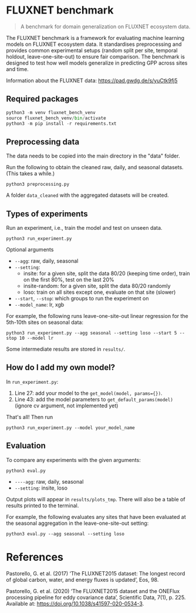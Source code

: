 # FLUXNET benchmark

> A benchmark for domain generalization on FLUXNET ecosystem data.

The FLUXNET benchmark is a framework for evaluating machine learning models on FLUXNET ecosystem data. It standardises preprocessing and provides common experimental setups (random split per site, temporal holdout, leave-one-site-out) to ensure fair comparison. The benchmark is designed to test how well models generalize in predicting GPP across sites and time.

Information about the FLUXNET data: https://pad.gwdg.de/s/yuCtk9fj5

## Required packages

```python
python3 -m venv fluxnet_bench_venv
source fluxnet_bench_venv/bin/activate
python3 -m pip install -r requirements.txt
```

## Preprocessing data

The data needs to be copied into the main directory in the "data" folder.

Run the following to obtain the cleaned raw, daily, and seasonal datasets. (This takes a while.)

```
python3 preprocessing.py
```

A folder `data_cleaned` with the aggregated datasets will be created.

## Types of experiments

Run an experiment, i.e., train the model and test on unseen data.

```
python3 run_experiment.py
```

Optional arguments
* `--agg`: raw, daily, seasonal
* `--setting`: 
    - insite: for a given site, split the data 80/20 (keeping time order), train on the first 80%, test on the last 20%
    - insite-random: for a given site, split the data 80/20 randomly
    - loso: train on all sites except one, evaluate on that site (slower)
* `--start`, `--stop`: which groups to run the experiment on
* `--model_name`: lr, xgb 

For example, the following runs leave-one-site-out linear regression for the 5th-10th sites on seasonal data: 

```
python3 run_experiment.py --agg seasonal --setting loso --start 5 --stop 10 --model lr
```

Some intermediate results are stored in `results/`.

## How do I add my own model?

In `run_experiment.py`:
1. Line 27: add your model to the `get_model(model, params={})`. 
2. Line 43: add the model parameters to `get_default_params(model)` (ignore cv argument, not implemented yet)

That's all! Then run 
```
python3 run_experiment.py --model your_model_name
```

## Evaluation

To compare any experiments with the given arguments: 

```
python3 eval.py
``` 

* `----agg`: raw, daily, seasonal
* `--setting`: insite, loso 

Output plots will appear in `results/plots_tmp`. There will also be a table of results printed to the terminal.

For example, the following evaluates any sites that have been evaluated at the seasonal aggregation in the leave-one-site-out setting:

```
python3 eval.py --agg seasonal --setting loso
```

# References

Pastorello, G. et al. (2017) ‘The FLUXNET2015 dataset: The longest record of global carbon, water, and energy fluxes is updated’, Eos, 98.

Pastorello, G. et al. (2020) ‘The FLUXNET2015 dataset and the ONEFlux processing pipeline for eddy covariance data’, Scientific Data, 7(1), p. 225. Available at: https://doi.org/10.1038/s41597-020-0534-3.